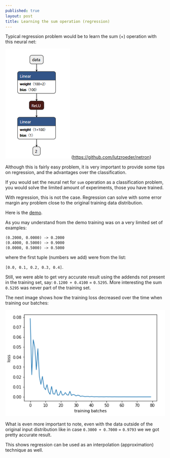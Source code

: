 ```yaml
---
published: true
layout: post
title: Learning the sum operation (regression)
---
```


Typical regression problem would be to learn the sum (+) operation with this neural net:

![IMG](/images/sum2.PNG)
(https://github.com/lutzroeder/netron)

Although this is fairly easy problem, it is very important to provide some tips on regression, and the advantages over the classification.

If you would set the neural net for `sum` operation as a classification problem, you would solve the limited amount of experiments, those you have trained. 

With regression, this is not the case. Regression can solve with some error margin any problem close to the original training data distribution.

Here is the [demo](https://gist.github.com/dejanbatanjac/81c60e579849c07b8c9e93cf6a9797b5).

As you may understand from the demo training was on a very limited set of examples:

```
(0.2000, 0.0000) -> 0.2000
(0.4000, 0.5000) -> 0.9000
(0.0000, 0.5000) -> 0.5000
```
where the first tuple (numbers we add) were from the list:

`[0.0, 0.1, 0.2, 0.3, 0.4]`.

Still, we were able to get very accurate result using the addends not present in the training set, say: `0.1200 + 0.4100` = `0.5295`. More interesting the sum `0.5295` was never part of the training set.

The next image shows how the training loss decreased over the time when training our batches:

![IMG](/images/sum1.PNG)

What is even more important to note, even with the data outside of the original input distribution like in case `0.3000 + 0.7000` = `0.9793` we we got pretty accurate result.

This shows regression can be used as an interpolation (approximation) technique as well.

